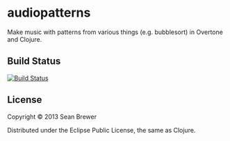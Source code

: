 # audiopatterns

Make music with patterns from various things (e.g. bubblesort) in Overtone and Clojure.

## Build Status

[![Build Status](https://travis-ci.org/seabre/audiopatterns.png?branch=master)](https://travis-ci.org/seabre/audiopatterns)

## License

Copyright © 2013 Sean Brewer

Distributed under the Eclipse Public License, the same as Clojure.
